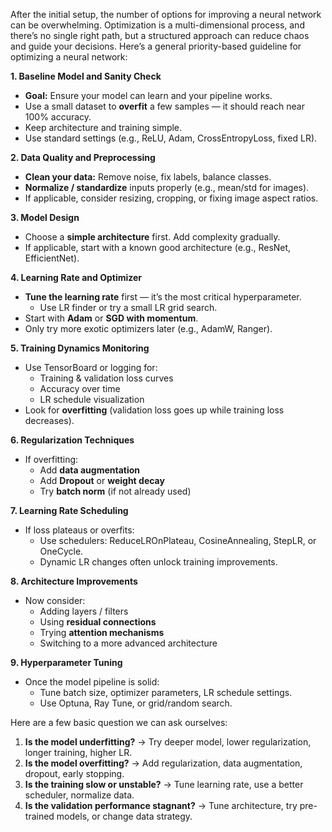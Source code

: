 After the initial setup, the number of options for improving a neural network can be overwhelming. Optimization is a multi-dimensional process, and there’s no single right path, but a structured approach can reduce chaos and guide your decisions. Here’s a general priority-based guideline for optimizing a neural network:

**1.  Baseline Model and Sanity Check**
- **Goal:** Ensure your model can learn and your pipeline works.
- Use a small dataset to **overfit** a few samples — it should reach near 100% accuracy.
- Keep architecture and training simple.
- Use standard settings (e.g., ReLU, Adam, CrossEntropyLoss, fixed LR).

**2. Data Quality and Preprocessing**
- **Clean your data:** Remove noise, fix labels, balance classes.
- **Normalize / standardize** inputs properly (e.g., mean/std for images).
- If applicable, consider resizing, cropping, or fixing image aspect ratios.

**3. Model Design**
- Choose a **simple architecture** first. Add complexity gradually.
- If applicable, start with a known good architecture (e.g., ResNet, EfficientNet).

**4. Learning Rate and Optimizer**
- **Tune the learning rate** first — it’s the most critical hyperparameter.
	- Use LR finder or try a small LR grid search.
- Start with **Adam** or **SGD with momentum**.
- Only try more exotic optimizers later (e.g., AdamW, Ranger).

**5. Training Dynamics Monitoring**
- Use TensorBoard or logging for:
	- Training & validation loss curves
	- Accuracy over time
	- LR schedule visualization
- Look for **overfitting** (validation loss goes up while training loss decreases).

**6. Regularization Techniques**
- If overfitting:
	- Add **data augmentation**
	- Add **Dropout** or **weight decay**
	- Try **batch norm** (if not already used)

**7. Learning Rate Scheduling**
- If loss plateaus or overfits:
	- Use schedulers: ReduceLROnPlateau, CosineAnnealing, StepLR, or OneCycle.
	- Dynamic LR changes often unlock training improvements.

**8. Architecture Improvements**
- Now consider:
	- Adding layers / filters
	- Using **residual connections**
	- Trying **attention mechanisms**
	- Switching to a more advanced architecture

**9. Hyperparameter Tuning**
- Once the model pipeline is solid:
	- Tune batch size, optimizer parameters, LR schedule settings.
	- Use Optuna, Ray Tune, or grid/random search.

Here are a few basic question we can ask ourselves:
1. **Is the model underfitting?**
	→ Try deeper model, lower regularization, longer training, higher LR.
2. **Is the model overfitting?**
	→ Add regularization, data augmentation, dropout, early stopping.
3. **Is the training slow or unstable?**
	→ Tune learning rate, use a better scheduler, normalize data.
4. **Is the validation performance stagnant?**
	→ Tune architecture, try pre-trained models, or change data strategy.